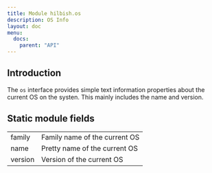 ```yaml
---
title: Module hilbish.os
description: OS Info
layout: doc
menu:
  docs:
    parent: "API"
---
```


## Introduction
The `os` interface provides simple text information properties about
the current OS on the systen. This mainly includes the name and
version.

## Static module fields
|||
|----|----|
|family|Family name of the current OS|
|name|Pretty name of the current OS|
|version|Version of the current OS|

